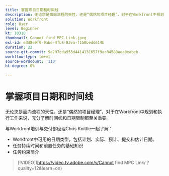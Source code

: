 ```yaml
---
title: 掌握项目日期和时间线
description: 无论您是面向流程的天性，还是“偶然的项目经理”，对于在Workfront中规划和执行工作来说，充分了解时间线和日期限制都至关重要。
solution: Workfront
role: User
level: Beginner
kt: 10310
thumbnail: Cannot find MPC Link.jpeg
exl-id: edd8e9f9-9abe-4fb8-83ea-f150bedd614b
duration: 22
source-git-commit: 9a297cda953d4414131657f9ac84580aea0eabeb
workflow-type: tm+mt
source-wordcount: '110'
ht-degree: 0%

---
```


# 掌握项目日期和时间线

无论您是面向流程的天性，还是“偶然的项目经理”，对于在Workfront中规划和执行工作来说，充分了解时间线和日期限制都至关重要。

与Workfront培训与交付部经理Chris Knittle一起了解：

* Workfront中可用的日期类型，包括计划、实际、预计、提交和估计日期。
* 任务持续时间和前置任务的基础知识
* 任务约束简介

>[!VIDEO](https://video.tv.adobe.com/v/Cannot find MPC Link/？quality=12&amp;learn=on)

